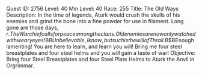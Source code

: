 Quest ID: 2756
Level: 40
Min Level: 40
Race: 255
Title: The Old Ways
Description: In the time of legends, Aturk would crush the skulls of his enemies and grind the bone into a fine powder for use in filament. Long gone are those days, $r. The Warchief calls for peace among the clans. Old enemies are now only watched with weary eyes!$B$BUnbelievable, I know, but such is the will of Thrall.$B$BEnough lamenting! You are here to learn, and learn you will! Bring me four steel breastplates and four steel helms and you will gain a taste of war!
Objective: Bring four Steel Breastplates and four Steel Plate Helms to Aturk the Anvil in Orgrimmar.
